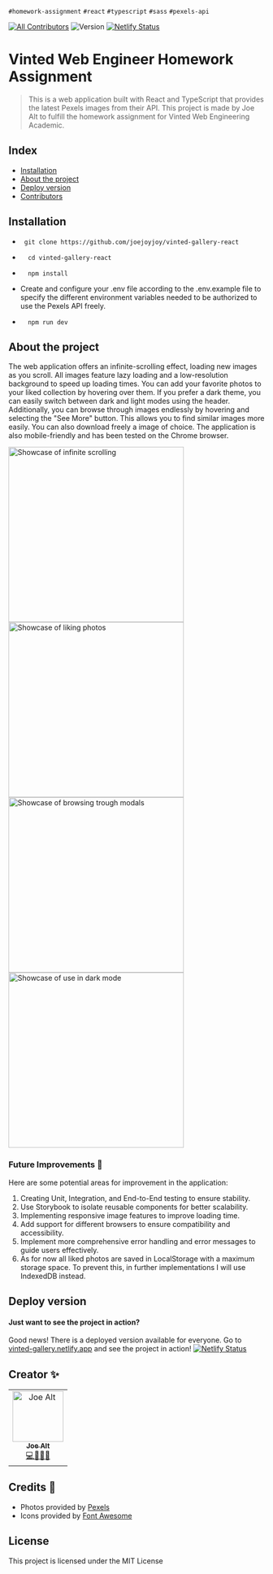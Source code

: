 `#homework-assignment` `#react` `#typescript` `#sass` `#pexels-api`

[![All Contributors](https://img.shields.io/badge/all_contributors-1-orange.svg?style=flat-square)](#contributors-) <img alt="Version" src="https://img.shields.io/badge/version-1.0-blue.svg?cacheSeconds=2592000" /> [![Netlify Status](https://api.netlify.com/api/v1/badges/a9cf8967-ebc5-4f69-b1cb-ce6065c97793/deploy-status)](https://app.netlify.com/sites/vinted-gallery/deploys)

# Vinted Web Engineer Homework Assignment

> This is a web application built with React and TypeScript that provides the latest Pexels images from their API. This project is made by Joe Alt to fulfill the homework assignment for Vinted Web Engineering Academic.

## Index

- [Installation](#installation)
- [About the project](#about-the-project)
- [Deploy version](#deploy-version)
- [Contributors](#contributors-)

## Installation

- ```
   git clone https://github.com/joejoyjoy/vinted-gallery-react
  ```
- ```
    cd vinted-gallery-react
  ```

- ```
    npm install
  ```

- Create and configure your .env file according to the .env.example file to specify the different environment variables needed to be authorized to use the Pexels API freely.

- ```
    npm run dev
  ```

## About the project

The web application offers an infinite-scrolling effect, loading new images as you scroll. All images feature lazy loading and a low-resolution background to speed up loading times. You can add your favorite photos to your liked collection by hovering over them. If you prefer a dark theme, you can easily switch between dark and light modes using the header. Additionally, you can browse through images endlessly by hovering and selecting the "See More" button. This allows you to find similar images more easily. You can also download freely a image of choice. The application is also mobile-friendly and has been tested on the Chrome browser.

<img src="./src/assets/readmeGIFs/infinite-scrolling.gif" alt="Showcase of infinite scrolling" width="345x">
<img src="./src/assets/readmeGIFs/like-feature.gif" alt="Showcase of liking photos" width="345x">
<br />
<img src="./src/assets/readmeGIFs/modal-browsing.gif" alt="Showcase of browsing trough modals" width="345x">
<img src="./src/assets/readmeGIFs/dark-mode.gif" alt="Showcase of use in dark mode" width="345x">

### Future Improvements 📕

Here are some potential areas for improvement in the application:

1. Creating Unit, Integration, and End-to-End testing to ensure stability.
2. Use Storybook to isolate reusable components for better scalability.
3. Implementing responsive image features to improve loading time.
4. Add support for different browsers to ensure compatibility and accessibility.
5. Implement more comprehensive error handling and error messages to guide users effectively.
6. As for now all liked photos are saved in LocalStorage with a maximum storage space. To prevent this, in further implementations I will use IndexedDB instead.

## Deploy version

#### Just want to see the project in action?

Good news! There is a deployed version available for everyone.
Go to [vinted-gallery.netlify.app](https://vinted-gallery.netlify.app) and see the project in action!
[![Netlify Status](https://api.netlify.com/api/v1/badges/a9cf8967-ebc5-4f69-b1cb-ce6065c97793/deploy-status)](https://app.netlify.com/sites/vinted-gallery/deploys)

## Creator ✨

<table>
  <tbody>
    <tr>
      <td align="center">
        <a href="https://github.com/joejoyjoy">
          <img src="https://avatars.githubusercontent.com/u/73751755" width="100px" alt="Joe Alt"/>
          <br />
          <sub>
          <b>Joe Alt</b>
          </sub>
        </a>
        <br />
        <a href="#developer-joe" title="code-tools-maintenance-design">💻🔧🚧🎨</a>
      </td>
    </tr>
  </tbody>
</table>

## Credits 📌

- Photos provided by [Pexels](https://www.pexels.com)
- Icons provided by [Font Awesome](https://fontawesome.com)

## License

This project is licensed under the MIT License
